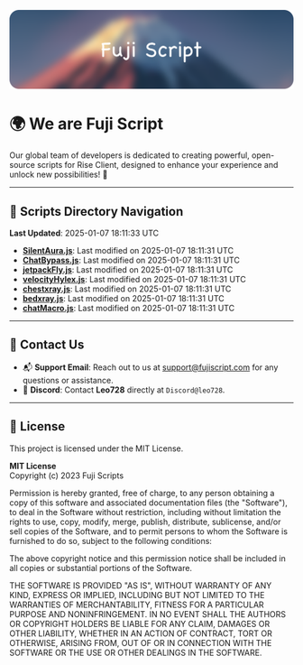 ![Banner](.github/b.webp)

# 🌍 **We are Fuji Script**

Our global team of developers is dedicated to creating powerful, open-source scripts for Rise Client, designed to enhance your experience and unlock new possibilities! 🌟

---
<!-- SCRIPTS_NAVIGATION_START -->
## 📂 **Scripts Directory Navigation**

**Last Updated**: 2025-01-07 18:11:33 UTC

- **[SilentAura.js](scripts/SilentAura.js)**: Last modified on 2025-01-07 18:11:31 UTC
- **[ChatBypass.js](scripts/ChatBypass.js)**: Last modified on 2025-01-07 18:11:31 UTC
- **[jetpackFly.js](scripts/jetpackFly.js)**: Last modified on 2025-01-07 18:11:31 UTC
- **[velocityHylex.js](scripts/velocityHylex.js)**: Last modified on 2025-01-07 18:11:31 UTC
- **[chestxray.js](scripts/chestxray.js)**: Last modified on 2025-01-07 18:11:31 UTC
- **[bedxray.js](scripts/bedxray.js)**: Last modified on 2025-01-07 18:11:31 UTC
- **[chatMacro.js](scripts/chatMacro.js)**: Last modified on 2025-01-07 18:11:31 UTC

<!-- SCRIPTS_NAVIGATION_END -->

---

## 💬 **Contact Us**  
- 📬 **Support Email**: Reach out to us at [support@fujiscript.com](mailto:support@fujiscript.com) for any questions or assistance.  
- 💬 **Discord**: Contact **Leo728** directly at `Discord@leo728`.

---

## 📜 **License**

This project is licensed under the MIT License.  

**MIT License**  
Copyright (c) 2023 Fuji Scripts  

Permission is hereby granted, free of charge, to any person obtaining a copy of this software and associated documentation files (the "Software"), to deal in the Software without restriction, including without limitation the rights to use, copy, modify, merge, publish, distribute, sublicense, and/or sell copies of the Software, and to permit persons to whom the Software is furnished to do so, subject to the following conditions:  

The above copyright notice and this permission notice shall be included in all copies or substantial portions of the Software.  

THE SOFTWARE IS PROVIDED "AS IS", WITHOUT WARRANTY OF ANY KIND, EXPRESS OR IMPLIED, INCLUDING BUT NOT LIMITED TO THE WARRANTIES OF MERCHANTABILITY, FITNESS FOR A PARTICULAR PURPOSE AND NONINFRINGEMENT. IN NO EVENT SHALL THE AUTHORS OR COPYRIGHT HOLDERS BE LIABLE FOR ANY CLAIM, DAMAGES OR OTHER LIABILITY, WHETHER IN AN ACTION OF CONTRACT, TORT OR OTHERWISE, ARISING FROM, OUT OF OR IN CONNECTION WITH THE SOFTWARE OR THE USE OR OTHER DEALINGS IN THE SOFTWARE.  
